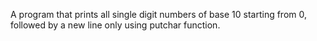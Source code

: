 A program that prints all single digit numbers of base 10 starting from 0, followed by a new line only using putchar function.
